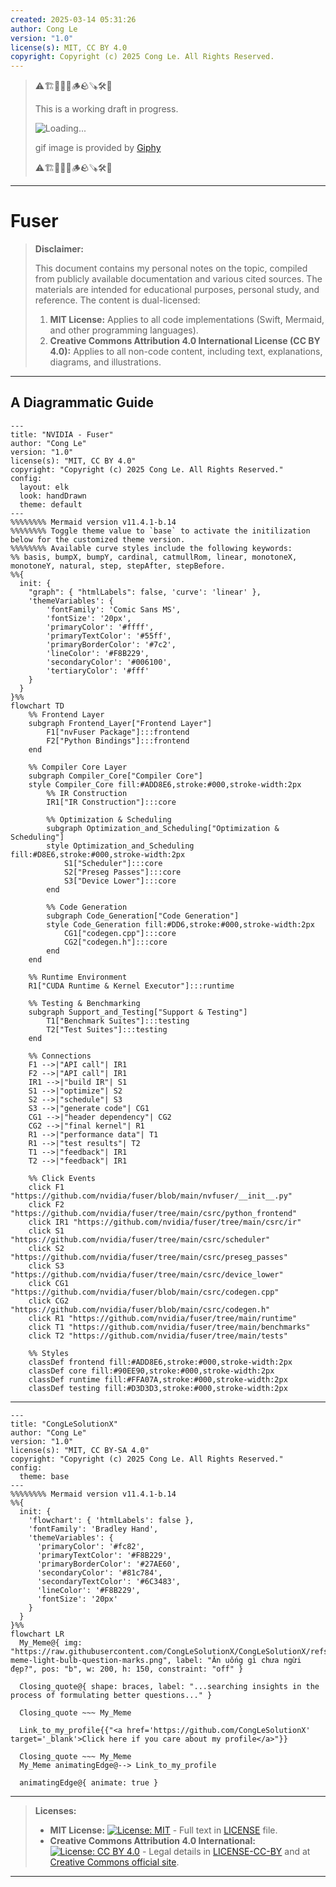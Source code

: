 ```yaml
---
created: 2025-03-14 05:31:26
author: Cong Le
version: "1.0"
license(s): MIT, CC BY 4.0
copyright: Copyright (c) 2025 Cong Le. All Rights Reserved.
---
```



> ⚠️🏗️🚧🦺🧱🪵🪨🪚🛠️👷
> 
> This is a working draft in progress.
> 
> ![Loading...](https://media1.giphy.com/media/v1.Y2lkPTc5MGI3NjExc25zcXM4ODFseXE4bXp1NHo3NTNvczJybjJ6cG9pZ3FibGF4aTE0biZlcD12MV9pbnRlcm5hbF9naWZfYnlfaWQmY3Q9Zw/Ky5aVxTXGxma32IAfN/giphy.gif)
> 
> gif image is provided by [Giphy](https://giphy.com)
> 
> ⚠️🏗️🚧🦺🧱🪵🪨🪚🛠️👷

----


# Fuser
> **Disclaimer:**
>
> This document contains my personal notes on the topic,
> compiled from publicly available documentation and various cited sources.
> The materials are intended for educational purposes, personal study, and reference.
> The content is dual-licensed:
> 1. **MIT License:** Applies to all code implementations (Swift, Mermaid, and other programming languages).
> 2. **Creative Commons Attribution 4.0 International License (CC BY 4.0):** Applies to all non-code content, including text, explanations, diagrams, and illustrations.
---


## A Diagrammatic Guide 



```mermaid
---
title: "NVIDIA - Fuser"
author: "Cong Le"
version: "1.0"
license(s): "MIT, CC BY 4.0"
copyright: "Copyright (c) 2025 Cong Le. All Rights Reserved."
config:
  layout: elk
  look: handDrawn
  theme: default
---
%%%%%%%% Mermaid version v11.4.1-b.14
%%%%%%%% Toggle theme value to `base` to activate the initilization below for the customized theme version.
%%%%%%%% Available curve styles include the following keywords:
%% basis, bumpX, bumpY, cardinal, catmullRom, linear, monotoneX, monotoneY, natural, step, stepAfter, stepBefore.
%%{
  init: {
    "graph": { "htmlLabels": false, 'curve': 'linear' },
    'themeVariables': {
        'fontFamily': 'Comic Sans MS',
        'fontSize': '20px',
        'primaryColor': '#ffff',
        'primaryTextColor': '#55ff',
        'primaryBorderColor': '#7c2',
        'lineColor': '#F8B229',
        'secondaryColor': '#006100',
        'tertiaryColor': '#fff'
    }
  }
}%%
flowchart TD
    %% Frontend Layer
    subgraph Frontend_Layer["Frontend Layer"]
        F1["nvFuser Package"]:::frontend
        F2["Python Bindings"]:::frontend
    end

    %% Compiler Core Layer
    subgraph Compiler_Core["Compiler Core"]
    style Compiler_Core fill:#ADD8E6,stroke:#000,stroke-width:2px
        %% IR Construction
        IR1["IR Construction"]:::core
        
        %% Optimization & Scheduling
        subgraph Optimization_and_Scheduling["Optimization & Scheduling"]
        style Optimization_and_Scheduling fill:#D8E6,stroke:#000,stroke-width:2px
            S1["Scheduler"]:::core
            S2["Preseg Passes"]:::core
            S3["Device Lower"]:::core
        end
        
        %% Code Generation
        subgraph Code_Generation["Code Generation"]
        style Code_Generation fill:#DD6,stroke:#000,stroke-width:2px
            CG1["codegen.cpp"]:::core
            CG2["codegen.h"]:::core
        end
    end

    %% Runtime Environment
    R1["CUDA Runtime & Kernel Executor"]:::runtime

    %% Testing & Benchmarking
    subgraph Support_and_Testing["Support & Testing"]
        T1["Benchmark Suites"]:::testing
        T2["Test Suites"]:::testing
    end

    %% Connections
    F1 -->|"API call"| IR1
    F2 -->|"API call"| IR1
    IR1 -->|"build IR"| S1
    S1 -->|"optimize"| S2
    S2 -->|"schedule"| S3
    S3 -->|"generate code"| CG1
    CG1 -->|"header dependency"| CG2
    CG2 -->|"final kernel"| R1
    R1 -->|"performance data"| T1
    R1 -->|"test results"| T2
    T1 -->|"feedback"| IR1
    T2 -->|"feedback"| IR1

    %% Click Events
    click F1 "https://github.com/nvidia/fuser/blob/main/nvfuser/__init__.py"
    click F2 "https://github.com/nvidia/fuser/tree/main/csrc/python_frontend"
    click IR1 "https://github.com/nvidia/fuser/tree/main/csrc/ir"
    click S1 "https://github.com/nvidia/fuser/tree/main/csrc/scheduler"
    click S2 "https://github.com/nvidia/fuser/tree/main/csrc/preseg_passes"
    click S3 "https://github.com/nvidia/fuser/tree/main/csrc/device_lower"
    click CG1 "https://github.com/nvidia/fuser/blob/main/csrc/codegen.cpp"
    click CG2 "https://github.com/nvidia/fuser/blob/main/csrc/codegen.h"
    click R1 "https://github.com/nvidia/fuser/tree/main/runtime"
    click T1 "https://github.com/nvidia/fuser/tree/main/benchmarks"
    click T2 "https://github.com/nvidia/fuser/tree/main/tests"

    %% Styles
    classDef frontend fill:#ADD8E6,stroke:#000,stroke-width:2px
    classDef core fill:#90EE90,stroke:#000,stroke-width:2px
    classDef runtime fill:#FFA07A,stroke:#000,stroke-width:2px
    classDef testing fill:#D3D3D3,stroke:#000,stroke-width:2px

```




---

<!-- 
```mermaid
%% Current Mermaid version
info
```  -->


```mermaid
---
title: "CongLeSolutionX"
author: "Cong Le"
version: "1.0"
license(s): "MIT, CC BY-SA 4.0"
copyright: "Copyright (c) 2025 Cong Le. All Rights Reserved."
config:
  theme: base
---
%%%%%%%% Mermaid version v11.4.1-b.14
%%{
  init: {
    'flowchart': { 'htmlLabels': false },
    'fontFamily': 'Bradley Hand',
    'themeVariables': {
      'primaryColor': '#fc82',
      'primaryTextColor': '#F8B229',
      'primaryBorderColor': '#27AE60',
      'secondaryColor': '#81c784',
      'secondaryTextColor': '#6C3483',
      'lineColor': '#F8B229',
      'fontSize': '20px'
    }
  }
}%%
flowchart LR
  My_Meme@{ img: "https://raw.githubusercontent.com/CongLeSolutionX/CongLeSolutionX/refs/heads/main/assets/images/My-meme-light-bulb-question-marks.png", label: "Ăn uống gì chưa ngừi đẹp?", pos: "b", w: 200, h: 150, constraint: "off" }

  Closing_quote@{ shape: braces, label: "...searching insights in the process of formulating better questions..." }

  Closing_quote ~~~ My_Meme
    
  Link_to_my_profile{{"<a href='https://github.com/CongLeSolutionX' target='_blank'>Click here if you care about my profile</a>"}}

  Closing_quote ~~~ My_Meme
  My_Meme animatingEdge@--> Link_to_my_profile
  
  animatingEdge@{ animate: true }

```

---
> **Licenses:**
>
> - **MIT License:**  [![License: MIT](https://img.shields.io/badge/License-MIT-yellow.svg)](LICENSE) - Full text in [LICENSE](LICENSE) file.
> - **Creative Commons Attribution 4.0 International:** [![License: CC BY 4.0](https://licensebuttons.net/l/by/4.0/88x31.png)](LICENSE-CC-BY) - Legal details in [LICENSE-CC-BY](LICENSE-CC-BY) and at [Creative Commons official site](http://creativecommons.org/licenses/by/4.0/).
> 
---

